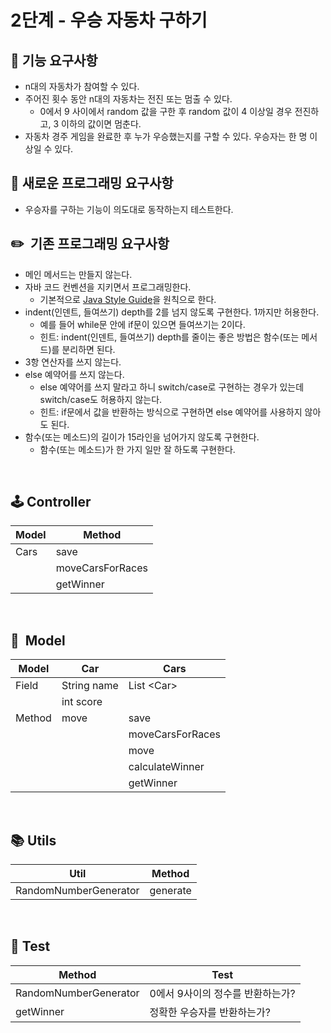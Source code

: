 # 2단계 - 우승 자동차 구하기

## **🚀 기능 요구사항**

- n대의 자동차가 참여할 수 있다.
- 주어진 횟수 동안 n대의 자동차는 전진 또는 멈출 수 있다.
  - 0에서 9 사이에서 random 값을 구한 후 random 값이 4 이상일 경우 전진하고, 3 이하의 값이면 멈춘다.
- 자동차 경주 게임을 완료한 후 누가 우승했는지를 구할 수 있다. 우승자는 한 명 이상일 수 있다.

## **🎯 새로운 프로그래밍 요구사항**

- 우승자를 구하는 기능이 의도대로 동작하는지 테스트한다.

## **✏️  기존 프로그래밍 요구사항**

- 메인 메서드는 만들지 않는다.
- 자바 코드 컨벤션을 지키면서 프로그래밍한다.
  - 기본적으로 [Java Style Guide](https://github.com/woowacourse/woowacourse-docs/tree/master/styleguide/java)을 원칙으로 한다.
- indent(인덴트, 들여쓰기) depth를 2를 넘지 않도록 구현한다. 1까지만 허용한다.
  - 예를 들어 while문 안에 if문이 있으면 들여쓰기는 2이다.
  - 힌트: indent(인덴트, 들여쓰기) depth를 줄이는 좋은 방법은 함수(또는 메서드)를 분리하면 된다.
- 3항 연산자를 쓰지 않는다.
- else 예약어를 쓰지 않는다.
  - else 예약어를 쓰지 말라고 하니 switch/case로 구현하는 경우가 있는데 switch/case도 허용하지 않는다.
  - 힌트: if문에서 값을 반환하는 방식으로 구현하면 else 예약어를 사용하지 않아도 된다.
- 함수(또는 메소드)의 길이가 15라인을 넘어가지 않도록 구현한다.
  - 함수(또는 메소드)가 한 가지 일만 잘 하도록 구현한다.

<br>

## 🕹️ Controller

| Model | Method           |
|-------|------------------|
| Cars  | save             |
|   | moveCarsForRaces |
|   | getWinner        |

<br>

## 🚗  Model

| Model | Car         | Cars             |
| --- |-------------|------------------|
| Field | String name | List \<Car>      |
|  | int score   |                  |
| Method | move        | save             |
|  |             | moveCarsForRaces |
|  |             | move             |
|  |             | calculateWinner  |
|  |             | getWinner        |

<br>

## **📚 Utils**

| Util | Method |
| --- | --- |
| RandomNumberGenerator | generate |

<br>

## **🧪 Test**

| Method | Test |
| --- | --- |
| RandomNumberGenerator | 0에서 9사이의 정수를 반환하는가? |
| getWinner | 정확한 우승자를 반환하는가? |